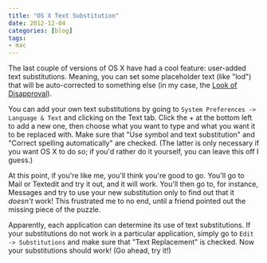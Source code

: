 ```yaml
---
title: "OS X Text Substitution"
date: 2012-12-04
categories: [blog]
tags: 
- mac
---
```

The last couple of versions of OS X have had a cool feature: user-added text substitutions. Meaning, you can set some placeholder text (like "lod") that will be auto-corrected to something else (in my case, the [Look of Disapproval](http://www.disapprovallook.com)).
<!--more-->
You can add your own text substitutions by going to `System Preferences -> Language & Text` and clicking on the Text tab. Click the + at the bottom left to add a new one, then choose what you want to type and what you want it to be replaced with. Make sure that "Use symbol and text substitution" and "Correct spelling automatically" are checked. (The latter is only necessary if you want OS X to do so; if you'd rather do it yourself, you can leave this off I guess.)

At this point, if you're like me, you'll think you're good to go. You'll go to Mail or Textedit and try it out, and it will work. You'll then go to, for instance, Messages and try to use your new substitution only to find out that it *doesn't* work! This frustrated me to no end, until a friend pointed out the missing piece of the puzzle. 

Apparently, each application can determine its use of text substitutions. If your substitutions do not work in a particular application, simply go to `Edit -> Substitutions` and make sure that "Text Replacement" is checked. Now your substitutions should work! (Go ahead, try it!)
